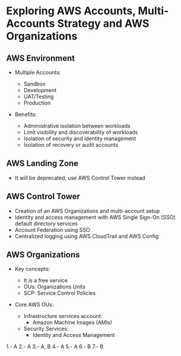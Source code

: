 # Exploring AWS Accounts, Multi-Accounts Strategy and AWS Organizations

## AWS Environment

* Multiple Accounts:
    * Sandbox
    * Development
    * UAT/Testing
    * Production

* Benefits:
    * Administrative isolation between workloads
    * Limit visibility and discoverability of workloads
    * Isolation of security and identity management
    * Isolation of recovery or audit accounts

## AWS Landing Zone

* It will be deprecated, use AWS Control Tower instead

## AWS Control Tower

* Creation of an AWS Organizations and multi-account setup
* Identity and access management with AWS Single Sign-On (SSO) default directory services
* Account Federation using SSO
* Centralized logging using AWS CloudTrail and AWS Config

## AWS Organizations

* Key concepts:
    * It is a free service
    * OUs: Organizations Units
    * SCP: Service Control Policies

* Core AWS OUs:
    * Infrastructure services account:
        * Amazon Machine Images (AMIs)
    * Security Services:
        * Identity and Access Management

1.- A
2.- A
3.- A, B
4.- A
5.- A
6.- B
7.- B